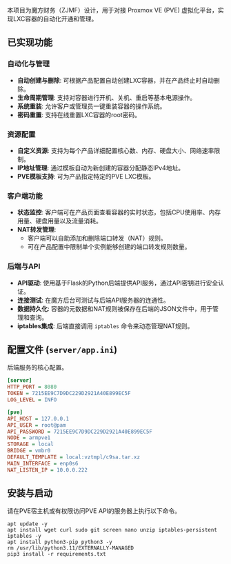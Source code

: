 本项目为魔方财务（ZJMF）设计，用于对接 Proxmox VE (PVE) 虚拟化平台，实现LXC容器的自动化开通和管理。

## 已实现功能

### 自动化与管理
- **自动创建与删除**: 可根据产品配置自动创建LXC容器，并在产品终止时自动删除。
- **生命周期管理**: 支持对容器进行开机、关机、重启等基本电源操作。
- **系统重装**: 允许客户或管理员一键重装容器的操作系统。
- **密码重置**: 支持在线重置LXC容器的root密码。

### 资源配置
- **自定义资源**: 支持为每个产品详细配置核心数、内存、硬盘大小、网络速率限制。
- **IP地址管理**: 通过模板自动为新创建的容器分配静态IPv4地址。
- **PVE模板支持**: 可为产品指定特定的PVE LXC模板。

### 客户端功能
- **状态监控**: 客户端可在产品页面查看容器的实时状态，包括CPU使用率、内存用量、硬盘用量以及流量消耗。
- **NAT转发管理**:
    - 客户端可以自助添加和删除端口转发（NAT）规则。
    - 可在产品配置中限制单个实例能够创建的端口转发规则数量。

### 后端与API
- **API驱动**: 使用基于Flask的Python后端提供API服务，通过API密钥进行安全认证。
- **连接测试**: 在魔方后台可测试与后端API服务器的连通性。
- **数据持久化**: 容器的元数据和NAT规则被保存在后端的JSON文件中，用于管理和查询。
- **iptables集成**: 后端直接调用 `iptables` 命令来动态管理NAT规则。

## 配置文件 (`server/app.ini`)

后端服务的核心配置。

```ini
[server]
HTTP_PORT = 8080
TOKEN = 7215EE9C7D9DC229D2921A40E899EC5F
LOG_LEVEL = INFO

[pve]
API_HOST = 127.0.0.1
API_USER = root@pam
API_PASSWORD = 7215EE9C7D9DC229D2921A40E899EC5F
NODE = armpve1
STORAGE = local
BRIDGE = vmbr0
DEFAULT_TEMPLATE = local:vztmpl/c9sa.tar.xz
MAIN_INTERFACE = enp0s6
NAT_LISTEN_IP = 10.0.0.222
```

## 安装与启动

请在PVE宿主机或有权限访问PVE API的服务器上执行以下命令。

```shell
apt update -y
apt install wget curl sudo git screen nano unzip iptables-persistent iptables -y
apt install python3-pip python3 -y
rm /usr/lib/python3.11/EXTERNALLY-MANAGED
pip3 install -r requirements.txt
```
